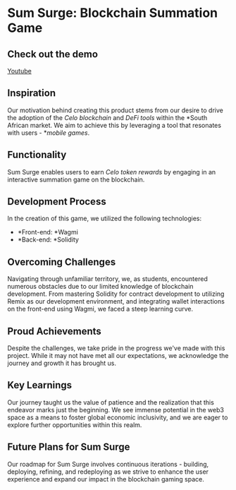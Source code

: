 # Sum Surge: Blockchain Summation Game

## Check out the demo 
[Youtube](https://youtube.com/playlist?list=PLs7oquYd7lZd4yvNBEnAGrQkEQCSvXSPF&si=DaS5sGJZdp1rHvEF)

## Inspiration
Our motivation behind creating this product stems from our desire to drive the adoption of the *Celo blockchain* and *DeFi tools* within the *South African market. We aim to achieve this by leveraging a tool that resonates with users - **mobile games*.

## Functionality
Sum Surge enables users to earn *Celo token rewards* by engaging in an interactive summation game on the blockchain.

## Development Process
In the creation of this game, we utilized the following technologies:
- *Front-end: *Wagmi
- *Back-end: *Solidity

## Overcoming Challenges
Navigating through unfamiliar territory, we, as students, encountered numerous obstacles due to our limited knowledge of blockchain development. From mastering Solidity for contract development to utilizing Remix as our development environment, and integrating wallet interactions on the front-end using Wagmi, we faced a steep learning curve.

## Proud Achievements
Despite the challenges, we take pride in the progress we've made with this project. While it may not have met all our expectations, we acknowledge the journey and growth it has brought us.

## Key Learnings
Our journey taught us the value of patience and the realization that this endeavor marks just the beginning. We see immense potential in the web3 space as a means to foster global economic inclusivity, and we are eager to explore further opportunities within this realm.

## Future Plans for Sum Surge
Our roadmap for Sum Surge involves continuous iterations - building, deploying, refining, and redeploying as we strive to enhance the user experience and expand our impact in the blockchain gaming space.
